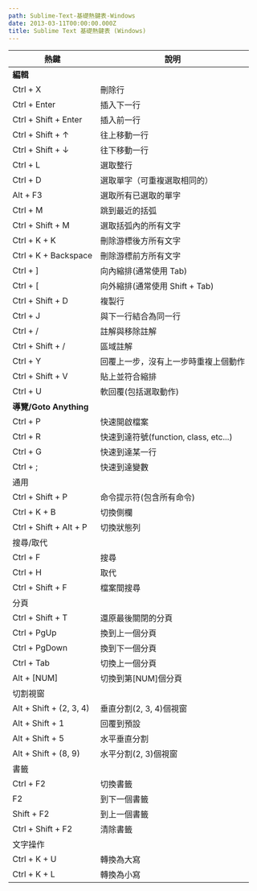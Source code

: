 ```yaml
---
path: Sublime-Text-基礎熱鍵表-Windows
date: 2013-03-11T00:00:00.000Z
title: Sublime Text 基礎熱鍵表 (Windows)
---
```


| 熱鍵                    | 說明                                  |
| ----------------------- | ------------------------------------- |
| **編輯**                |                                       |
| Ctrl + X                | 刪除行                                |
| Ctrl + Enter            | 插入下一行                            |
| Ctrl + Shift + Enter    | 插入前一行                            |
| Ctrl + Shift + ↑        | 往上移動一行                          |
| Ctrl + Shift + ↓        | 往下移動一行                          |
| Ctrl + L                | 選取整行                              |
| Ctrl + D                | 選取單字（可重複選取相同的）          |
| Alt + F3                | 選取所有已選取的單字                  |
| Ctrl + M                | 跳到最近的括弧                        |
| Ctrl + Shift + M        | 選取括弧內的所有文字                  |
| Ctrl + K + K            | 刪除游標後方所有文字                  |
| Ctrl + K + Backspace    | 刪除游標前方所有文字                  |
| Ctrl + ]                | 向內縮排(通常使用 Tab)                |
| Ctrl + [                | 向外縮排(通常使用 Shift + Tab)        |
| Ctrl + Shift + D        | 複製行                                |
| Ctrl + J                | 與下一行結合為同一行                  |
| Ctrl + /                | 註解與移除註解                        |
| Ctrl + Shift + /        | 區域註解                              |
| Ctrl + Y                | 回覆上一步，沒有上一步時重複上個動作  |
| Ctrl + Shift + V        | 貼上並符合縮排                        |
| Ctrl + U                | 軟回覆(包括選取動作)                  |
| **導覽/Goto Anything**  |                                       |
| Ctrl + P                | 快速開啟檔案                          |
| Ctrl + R                | 快速到達符號(function, class, etc...) |
| Ctrl + G                | 快速到達某一行                        |
| Ctrl + ;                | 快速到達變數                          |
| 通用                    |                                       |
| Ctrl + Shift + P        | 命令提示符(包含所有命令)              |
| Ctrl + K + B            | 切換側欄                              |
| Ctrl + Shift + Alt + P  | 切換狀態列                            |
| 搜尋/取代               |                                       |
| Ctrl + F                | 搜尋                                  |
| Ctrl + H                | 取代                                  |
| Ctrl + Shift + F        | 檔案間搜尋                            |
| 分頁                    |                                       |
| Ctrl + Shift + T        | 還原最後關閉的分頁                    |
| Ctrl + PgUp             | 換到上一個分頁                        |
| Ctrl + PgDown           | 換到下一個分頁                        |
| Ctrl + Tab              | 切換上一個分頁                        |
| Alt + [NUM]             | 切換到第[NUM]個分頁                   |
| 切割視窗                |
| Alt + Shift + (2, 3, 4) | 垂直分割(2, 3, 4)個視窗               |
| Alt + Shift + 1         | 回覆到預設                            |
| Alt + Shift + 5         | 水平垂直分割                          |
| Alt + Shift + (8, 9)    | 水平分割(2, 3)個視窗                  |
| 書籤                    |                                       |
| Ctrl + F2               | 切換書籤                              |
| F2                      | 到下一個書籤                          |
| Shift + F2              | 到上一個書籤                          |
| Ctrl + Shift + F2       | 清除書籤                              |
| 文字操作                |                                       |
| Ctrl + K + U            | 轉換為大寫                            |
| Ctrl + K + L            | 轉換為小寫                            |
